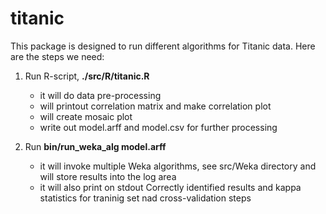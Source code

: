 titanic
=======

This package is designed to run different algorithms for Titanic data. Here are
the steps we need:

1. Run R-script, **./src/R/titanic.R**

   - it will do data pre-processing
   - will printout correlation matrix and make correlation plot
   - will create mosaic plot
   - write out model.arff and model.csv for further processing

2. Run **bin/run_weka_alg model.arff**

    - it will invoke multiple Weka algorithms, see src/Weka directory and
    will store results into the log area
    - it will also print on stdout Correctly identified results and kappa
      statistics for traninig set nad cross-validation steps


